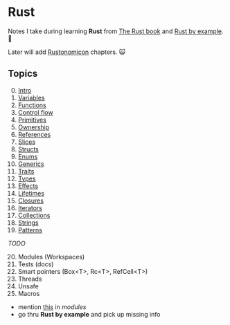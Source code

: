 # Rust

Notes I take during learning **Rust** from [The Rust book](https://doc.rust-lang.org/stable/book/)
and [Rust by example](https://doc.rust-lang.org/rust-by-example/). 🦀

Later will add [Rustonomicon](https://doc.rust-lang.org/stable/nomicon/) chapters. 🙀

## Topics

0. [Intro](md/00_intro.md)
1. [Variables](md/01_variables.md)
2. [Functions](md/02_functions.md)
3. [Control flow](md/03_control_flow.md)
4. [Primitives](md/04_primitives.md)
5. [Ownership](md/05_ownership.md)
6. [References](md/06_references.md)
7. [Slices](md/07_slices.md)
8. [Structs](md/08_structs.md)
9. [Enums](md/09_enums.md)
10. [Generics](md/10_generics.md)
11. [Traits](md/11_traits.md)
12. [Types](md/12_types.md)
13. [Effects](md/13_effects.md)
14. [Lifetimes](md/14_lifetimes.md)
15. [Closures](md/15_closures.md)
16. [Iterators](md/16_iterators.md)
17. [Collections](md/17_collections.md)
18. [Strings](md/18_strings.md)
19. [Patterns](md/19_patterns.md)

_TODO_

20. Modules (Workspaces)
21. Tests (docs)
22. Smart pointers (Box\<T\>, Rc\<T\>, RefCell\<T\>)
23. Threads
24. Unsafe
25. Macros

- mention [this](https://doc.rust-lang.org/rust-by-example/custom_types/enum/enum_use.html) in _modules_
- go thru **Rust by example** and pick up missing info
